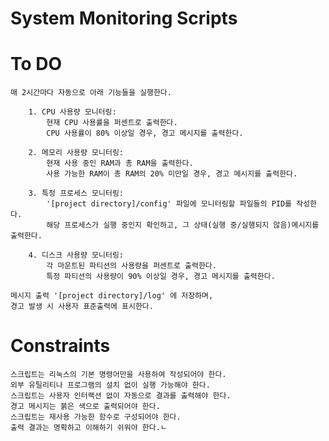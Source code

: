System Monitoring Scripts
======================================


# To DO

    매 2시간마다 자동으로 아래 기능들을 실행한다.

        1. CPU 사용량 모니터링:
            현재 CPU 사용률을 퍼센트로 출력한다.
            CPU 사용률이 80% 이상일 경우, 경고 메시지를 출력한다.
        
        2. 메모리 사용량 모니터링:
            현재 사용 중인 RAM과 총 RAM을 출력한다.
            사용 가능한 RAM이 총 RAM의 20% 미만일 경우, 경고 메시지를 출력한다.
        
        3. 특정 프로세스 모니터링:
            '[project directory]/config' 파일에 모니터링할 파일들의 PID를 작성한다.
            해당 프로세스가 실행 중인지 확인하고, 그 상태(실행 중/실행되지 않음)메시지를 출력한다.
        
        4. 디스크 사용량 모니터링:
            각 마운트된 파티션의 사용량을 퍼센트로 출력한다.
            특정 파티션의 사용량이 90% 이상일 경우, 경고 메시지를 출력한다.

    메시지 출력 '[project directory]/log' 에 저장하며,
    경고 발생 시 사용자 표준출력에 표시한다.


# Constraints

    스크립트는 리눅스의 기본 명령어만을 사용하여 작성되어야 한다.
    외부 유틸리티나 프로그램의 설치 없이 실행 가능해야 한다.
    스크립트는 사용자 인터랙션 없이 자동으로 결과를 출력해야 한다.
    경고 메시지는 붉은 색으로 출력되어야 한다.
    스크립트는 재사용 가능한 함수로 구성되어야 한다.
    출력 결과는 명확하고 이해하기 쉬워야 한다.ㄴ
